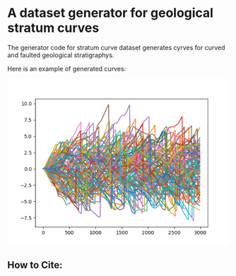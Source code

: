 # A dataset generator for geological stratum curves

The generator code for stratum curve dataset generates cyrves for curved and faulted geological stratigraphys. 

Here is an example of generated curves:

![100 stratum curves](https://github.com/alin256/stratum-curve-dataset-generator/blob/main/trajcetories.png)

## How to Cite:




